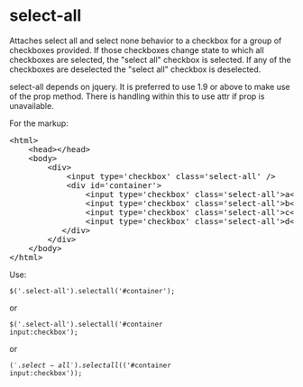 select-all
==========

Attaches select all and select none behavior to a checkbox for a group of checkboxes provided. If those checkboxes change state to which all checkboxes are selected, the "select all" checkbox is selected. If any of the checkboxes are deselected the "select all" checkbox is deselected.

select-all depends on jquery. It is preferred to use 1.9 or above to make use of the prop method. There is handling within this to use attr if prop is unavailable.

For the markup:

<!-- language: lang-html -->
<pre>
&lt;html&gt;
    &lt;head&gt;&lt;/head&gt;
    &lt;body&gt;
        &lt;div&gt;
            &lt;input type='checkbox' class='select-all' /&gt;
            &lt;div id='container'&gt;
                &lt;input type='checkbox' class='select-all'&gt;a&lt;/input&gt;
                &lt;input type='checkbox' class='select-all'&gt;b&lt;/input&gt;
                &lt;input type='checkbox' class='select-all'&gt;c&lt;/input&gt;
                &lt;input type='checkbox' class='select-all'&gt;d&lt;/input&gt;
           &lt;/div&gt;
        &lt;/div&gt;
    &lt;/body&gt;
&lt;/html&gt;
</pre>

Use:

<!-- language: lang-js -->
<code>$('.select-all').selectall('#container');</code>

or

<code>$('.select-all').selectall('#container input:checkbox');</code>

or

<code>$('.select-all').selectall($('#container input:checkbox'));</code>

